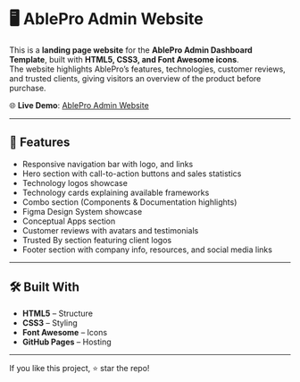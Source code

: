 # 🖥️ AblePro Admin Website  

This is a **landing page website** for the **AblePro Admin Dashboard Template**, built with **HTML5, CSS3, and Font Awesome icons**.  
The website highlights AblePro’s features, technologies, customer reviews, and trusted clients, giving visitors an overview of the product before purchase.  

🌐 **Live Demo**: [AblePro Admin Website](https://gharamelkabany.github.io/ableproadmin_website)  

---

## 🚀 Features  

- Responsive navigation bar with logo, and links 
- Hero section with call-to-action buttons and sales statistics  
- Technology logos showcase
- Technology cards explaining available frameworks  
- Combo section (Components & Documentation highlights)  
- Figma Design System showcase  
- Conceptual Apps section
- Customer reviews with avatars and testimonials  
- Trusted By section featuring client logos  
- Footer section with company info, resources, and social media links  

---

## 🛠️ Built With  

- **HTML5** – Structure
- **CSS3** – Styling
- **Font Awesome** – Icons
- **GitHub Pages** – Hosting  

---


If you like this project, ⭐ star the repo!
